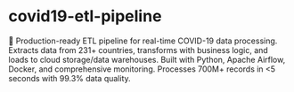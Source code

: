 # covid19-etl-pipeline
🦠 Production-ready ETL pipeline for real-time COVID-19 data processing. Extracts data from 231+ countries, transforms with business logic, and loads to cloud storage/data warehouses. Built with Python, Apache Airflow, Docker, and comprehensive monitoring. Processes 700M+ records in &lt;5 seconds with 99.3% data quality.
